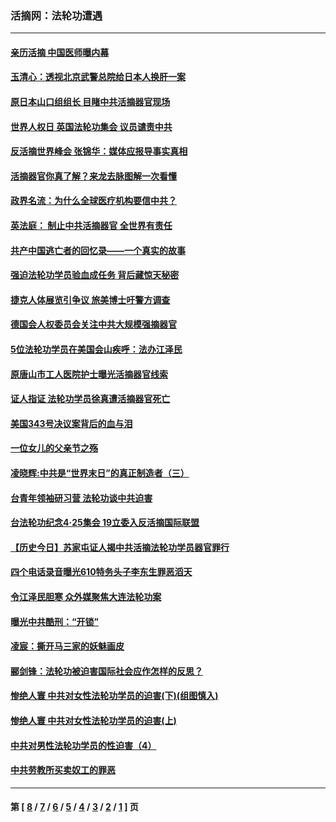 ### 活摘网：法轮功遭遇
---
#### [亲历活摘 中国医师曝内幕](../../pages/nf5881/n14040389.md?08200430) 
#### [玉清心：透视北京武警总院给日本人换肝一案](../../pages/nf5881/n13771978.md?08200430) 
#### [原日本山口组组长 目睹中共活摘器官现场](../../pages/nf5881/n13767360.md?08200430) 
#### [世界人权日 英国法轮功集会 议员谴责中共](../../pages/nf5881/n13431763.md?08200430) 
#### [反活摘世界峰会 张锦华：媒体应报导事实真相](../../pages/nf5881/n13278502.md?08200430) 
#### [活摘器官你真了解？来龙去脉图解一次看懂](../../pages/nf5881/n13013820.md?08200430) 
#### [政界名流：为什么全球医疗机构要信中共？](../../pages/nf5881/n11945479.md?08200430) 
#### [英法庭： 制止中共活摘器官 全世界有责任](../../pages/nf5881/n11330691.md?08200430) 
#### [共产中国逃亡者的回忆录——一个真实的故事](../../pages/nf5881/n10918649.md?08200430) 
#### [强迫法轮功学员验血成任务 背后藏惊天秘密](../../pages/nf5881/n4252384.md?08200430) 
#### [捷克人体展览引争议 旅美博士吁警方调查](../../pages/nf5881/n9429187.md?08200430) 
#### [德国会人权委员会关注中共大规模强摘器官](../../pages/nf5881/n8418950.md?08200430) 
#### [5位法轮功学员在美国会山疾呼：法办江泽民](../../pages/nf5881/n8101519.md?08200430) 
#### [原唐山市工人医院护士曝光活摘器官线索](../../pages/nf5881/n8076384.md?08200430) 
#### [证人指证 法轮功学员徐真遭活摘器官死亡](../../pages/nf5881/n8042467.md?08200430) 
#### [美国343号决议案背后的血与泪](../../pages/nf5881/n8020684.md?08200430) 
#### [一位女儿的父亲节之殇](../../pages/nf5881/n8014122.md?08200430) 
#### [凌晓辉:中共是“世界末日”的真正制造者（三）](../../pages/nf5881/n4210333.md?08200430) 
#### [台青年领袖研习营 法轮功谈中共迫害](../../pages/nf5881/n4141857.md?08200430) 
#### [台法轮功纪念4‧25集会 19立委入反活摘国际联盟](../../pages/nf5881/n4141821.md?08200430) 
#### [【历史今日】苏家屯证人揭中共活摘法轮功学员器官罪行](../../pages/nf5881/n4135912.md?08200430) 
#### [四个电话录音曝光610特务头子李东生罪恶滔天](../../pages/nf5881/n4040060.md?08200430) 
#### [令江泽民胆寒 众外媒聚焦大连法轮功案](../../pages/nf5881/n3932671.md?08200430) 
#### [曝光中共酷刑：“开锁”](../../pages/nf5881/n3889373.md?08200430) 
#### [凌宸：撕开马三家的妖魅画皮](../../pages/nf5881/n3849369.md?08200430) 
#### [郦剑锋：法轮功被迫害国际社会应作怎样的反思？](../../pages/nf5881/n3824560.md?08200430) 
#### [惨绝人寰 中共对女性法轮功学员的迫害(下)(组图慎入)](../../pages/nf5881/n3816285.md?08200430) 
#### [惨绝人寰 中共对女性法轮功学员的迫害(上)](../../pages/nf5881/n3815374.md?08200430) 
#### [中共对男性法轮功学员的性迫害（4）](../../pages/nf5881/n3769144.md?08200430) 
#### [中共劳教所买卖奴工的罪恶](../../pages/nf5881/n3769378.md?08200430) 

---
#### 第 [ [8](./8.md?08200430) / [7](./7.md?08200430) / [6](./6.md?08200430) / [5](./5.md?08200430) / [4](./4.md?08200430) / [3](./3.md?08200430) / [2](./2.md?08200430) / [1](./1.md?08200430) ] 页
